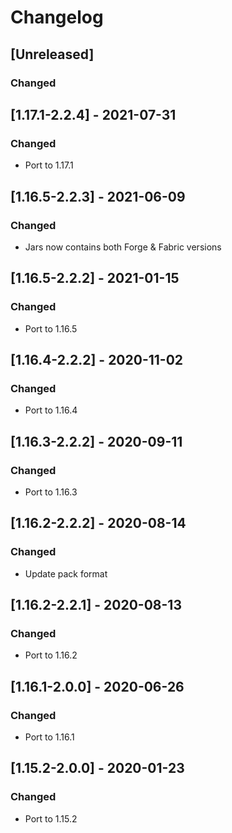 # Changelog

## [Unreleased]
### Changed
## [1.17.1-2.2.4] - 2021-07-31
### Changed
- Port to 1.17.1

## [1.16.5-2.2.3] - 2021-06-09
### Changed
- Jars now contains both Forge & Fabric versions

## [1.16.5-2.2.2] - 2021-01-15
### Changed
- Port to 1.16.5

## [1.16.4-2.2.2] - 2020-11-02
### Changed
- Port to 1.16.4

## [1.16.3-2.2.2] - 2020-09-11
### Changed
- Port to 1.16.3

## [1.16.2-2.2.2] - 2020-08-14
### Changed
- Update pack format

## [1.16.2-2.2.1] - 2020-08-13
### Changed
- Port to 1.16.2

## [1.16.1-2.0.0] - 2020-06-26
### Changed
- Port to 1.16.1

## [1.15.2-2.0.0] - 2020-01-23
### Changed
- Port to 1.15.2

